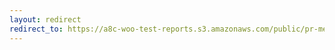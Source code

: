 ```yaml
---
layout: redirect
redirect_to: https://a8c-woo-test-reports.s3.amazonaws.com/public/pr-merge/40762/api/index.html
---
```

